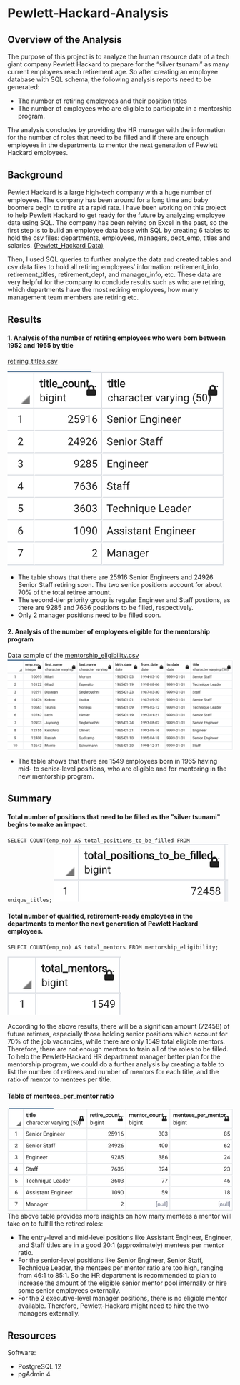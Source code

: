 # Pewlett-Hackard-Analysis

## Overview of the Analysis
The purpose of this project is to analyze the human resource data of a tech giant company Pewlett Hackard to prepare for the “silver tsunami” as many current employees reach retirement age. So after creating an employee database with SQL schema, the following analysis reports need to be generated:
* The number of retiring employees and their position titles
* The number of employees who are eligible to participate in a mentorship program. 

The analysis concludes by providing the HR manager with the information for the number of roles that need to be filled and if there are enough employees in the departments to mentor the next generation of Pewlett Hackard employees.

## Background
Pewlett Hackard is a large high-tech company with a huge number of employees. The company has been around for a long time and baby boomers begin to retire at a rapid rate. I have been working on this project to help Pewlett Hackard to get ready for the future by analyzing employee data using SQL. The company has been relying on Excel in the past, so the first step is to build an employee data base with SQL by creating 6 tables to hold the csv files: departments, employees, managers, dept_emp, titles and salaries. [(Pewlett_Hackard Data)](Data/)

Then, I used SQL queries to further analyze the data and created tables and csv data files to hold all retiring employees’ information: retirement_info, retirement_titles, retirement_dept, and manager_info, etc. These data are very helpful for the company to conclude results such as who are retiring, which departments have the most retiring employees, how many management team members are retiring etc.

## Results
#### 1. Analysis of the number of retiring employees who were born between 1952 and 1955 by title
[retiring_titles.csv](Data/retiring_titles.csv)

![retiring_titles](Data/retiring_titles.png)
* The table shows that there are 25916  Senior Engineers and 24926 Senior Staff retiring soon. The two senior positions account for about 70% of the total retiree amount. 
* The second-tier priority group is regular Engineer and Staff postions, as there are 9285 and 7636 positions to be filled, respectively. 
* Only 2 manager positions need to be filled soon. 

#### 2. Analysis of the number of employees eligible for the mentorship program
Data sample of the [mentorship_eligibility.csv](Data/mentorship_eligibility.csv)
![Data sample](Data/mentorship_eligibility.png) 
* The table shows that there are 1549 employees born in 1965 having mid- to senior-level positions, who are eligible and for mentoring in the new mentorship program.

## Summary
#### Total number of positions that need to be filled as the "silver tsunami" begins to make an impact.

`SELECT COUNT(emp_no) AS total_positions_to_be_filled
FROM unique_titles;`
![positions_to_be_filled](Data/positions_to_be_filled.png)

#### Total number of qualified, retirement-ready employees in the departments to mentor the next generation of Pewlett Hackard employees.

`SELECT COUNT(emp_no) AS total_mentors
FROM mentorship_eligibility;`

![total_mentors](Data/total_mentors.png)

According to the above results, there will be a significan amount (72458) of future retirees, especially those holding senior positions which account for 70% of the job vacancies, while there are only 1549 total eligible mentors. Therefore, there are not enough mentors to train all of the roles to be filled. To help the Pewlett-Hackard HR department manager better plan for the mentorship program, we could do a further analysis by creating a table to list the number of retirees and number of mentors for each title, and the ratio of mentor to mentees per title.  

#### Table of mentees_per_mentor ratio
![mentees_per_mentor](Data/mentees_per_mentor.png)
The above table provides more insights on how many mentees a mentor will take on to fulfill the retired roles: 
* The entry-level and mid-level positions like Assistant Engineer, Engineer, and Staff titles are in a good 20:1 (approximately) mentees per mentor ratio. 
* For the senior-level positions like Senior Engineer, Senior Staff, Technique Leader, the mentees per mentor ratio are too high, ranging from 46:1 to 85:1. So the HR department is recommended to plan to increase the amount of the eligible senior mentor pool internally or hire some senior employees externally.
* For the 2 executive-level manager positions, there is no eligible mentor available. Therefore, Pewlett-Hackard might need to hire the two managers externally. 

## Resources
Software:
* PostgreSQL 12
* pgAdmin 4
 
